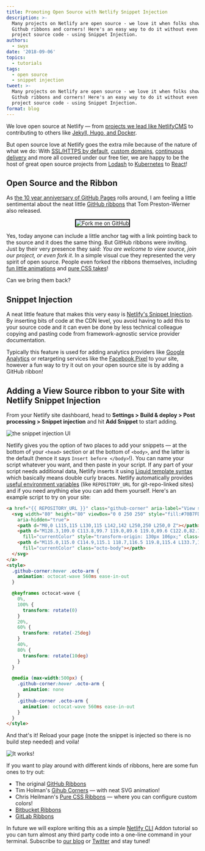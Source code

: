 ```yaml
---
title: Promoting Open Source with Netlify Snippet Injection
description: >-
  Many projects on Netlify are open source - we love it when folks show off with
  Github ribbons and corners! Here's an easy way to do it without even touching
  project source code - using Snippet Injection.
authors:
  - swyx
date: '2018-09-06'
topics:
  - tutorials
tags:
  - open source
  - snippet injection
tweet: >-
  Many projects on Netlify are open source - we love it when folks show off with
  Github ribbons and corners! Here's an easy way to do it without even touching
  project source code - using Snippet Injection.
format: blog
---
```

We love open source at Netlify — from [projects we lead like NetlifyCMS](https://github.com/netlify) to contributing to others like [Jekyll, Hugo, and Docker](https://www.netlify.com/open-source/). 

But open source love at Netlify goes the extra mile because of the nature of what we do: With [SSL/HTTPS by default](https://www.netlify.com/docs/ssl/), [custom domains](https://www.netlify.com/docs/custom-domains/), [continuous delivery](https://www.netlify.com/docs/continuous-deployment/) and more all covered under our free tier, we are happy to be the host of great open source projects from [Lodash](https://lodash.com/) to [Kubernetes](https://kubernetes.io/) to [React](https://reactjs.org/)!

## Open Source and the Ribbon

As [the 10 year anniversary of GitHub Pages](https://blog.github.com/2008-12-18-github-pages/) rolls around, I am feeling a little sentimental about the neat little [GitHub ribbons](https://blog.github.com/2008-12-19-github-ribbons/) that Tom Preston-Werner also released. 

<p align="center"><img 
 style="border: 2px solid black"
src="https://s3.amazonaws.com/github/ribbons/forkme_left_red_aa0000.png" alt="Fork me on GitHub"></img></p>

Yes, today anyone can include a little anchor tag with a link pointing back to the source and it does the same thing. But GitHub ribbons were inviting. Just by their very presence they said: _You are welcome to view source, join our project, or even fork it_. In a simple visual cue they represented the very spirit of open source. People even forked the ribbons themselves, including [fun little animations](http://tholman.com/github-corners/) and [pure CSS takes](https://codepo8.github.io/css-fork-on-github-ribbon/)!

Can we bring them back?

## Snippet Injection

A neat little feature that makes this very easy is [Netlify's Snippet Injection](https://www.netlify.com/docs/inject-analytics-snippets/). By inserting bits of code at the CDN level, you avoid having to add this to your source code and it can even be done by less technical colleague copying and pasting code from framework-agnostic service provider documentation.

Typically this feature is used for adding analytics providers like [Google Analytics](https://analytics.google.com/analytics/web/) or retargeting services like the [Facebook Pixel](https://developers.facebook.com/docs/facebook-pixel/pixel-with-ads/website-custom-audiences/) to your site, however a fun way to try it out on your open source site is by adding a GitHub ribbon!

## Adding a View Source ribbon to your Site with Netlify Snippet Injection

From your Netlify site dashboard, head to **Settings > Build & deploy > Post processing > Snippet injection** and hit **Add Snippet** to start adding.

![the snippet injection UI](https://user-images.githubusercontent.com/6764957/45106752-13b3cb80-b16a-11e8-8f6c-1a56ca4aa52c.png)

Netlify gives you the option of two places to add your snippets — at the bottom of your `<head>` section or at the bottom of `<body>`, and the latter is the default (hence it says `Insert before </body>`!). You can name your script whatever you want, and then paste in your script. If any part of your script needs additional data, Netlify inserts it using [Liquid template syntax](https://github.com/Shopify/liquid) which basically means double curly braces. Netlify automatically provides [useful environment variables](https://www.netlify.com/docs/continuous-deployment/#build-environment-variables) (like `REPOSITORY_URL` for git-repo-linked sites) and if you need anything else you can add them yourself. Here's an example script to try on your site:

```html
<a href="{{ REPOSITORY_URL }}" class="github-corner" aria-label="View source on Github">
  <svg width="80" height="80" viewBox="0 0 250 250" style="fill:#70B7FD; color:#fff; position: absolute; top: 0; border: 0; left: 0; transform: scale(-1, 1); z-index: 999"
    aria-hidden="true">
    <path d="M0,0 L115,115 L130,115 L142,142 L250,250 L250,0 Z"></path>
    <path d="M128.3,109.0 C113.8,99.7 119.0,89.6 119.0,89.6 C122.0,82.7 120.5,78.6 120.5,78.6 C119.2,72.0 123.4,76.3 123.4,76.3 C127.3,80.9 125.5,87.3 125.5,87.3 C122.9,97.6 130.6,101.9 134.4,103.2"
      fill="currentColor" style="transform-origin: 130px 106px;" class="octo-arm"></path>
    <path d="M115.0,115.0 C114.9,115.1 118.7,116.5 119.8,115.4 L133.7,101.6 C136.9,99.2 139.9,98.4 142.2,98.6 C133.8,88.0 127.5,74.4 143.8,58.0 C148.5,53.4 154.0,51.2 159.7,51.0 C160.3,49.4 163.2,43.6 171.4,40.1 C171.4,40.1 176.1,42.5 178.8,56.2 C183.1,58.6 187.2,61.8 190.9,65.4 C194.5,69.0 197.7,73.2 200.1,77.6 C213.8,80.2 216.3,84.9 216.3,84.9 C212.7,93.1 206.9,96.0 205.4,96.6 C205.1,102.4 203.0,107.8 198.3,112.5 C181.9,128.9 168.3,122.5 157.7,114.1 C157.9,116.9 156.7,120.9 152.7,124.9 L141.0,136.5 C139.8,137.7 141.6,141.9 141.8,141.8 Z"
      fill="currentColor" class="octo-body"></path>
  </svg>
</a>
<style>
  .github-corner:hover .octo-arm {
    animation: octocat-wave 560ms ease-in-out
  }

  @keyframes octocat-wave {
    0%,
    100% {
      transform: rotate(0)
    }
    20%,
    60% {
      transform: rotate(-25deg)
    }
    40%,
    80% {
      transform: rotate(10deg)
    }
  }

  @media (max-width:500px) {
    .github-corner:hover .octo-arm {
      animation: none
    }
    .github-corner .octo-arm {
      animation: octocat-wave 560ms ease-in-out
    }
  }
</style>
```

And that's it! Reload your page (note the snippet is injected so there is no build step needed) and voila!

![It works!](/img/blog/traignel.png)

If you want to play around with different kinds of ribbons, here are some fun ones to try out:

* The original [GitHub Ribbons](https://blog.github.com/2008-12-19-github-ribbons/)
* Tim Holman's [Gihub Corners](http://tholman.com/github-corners/) — with neat SVG animation!
* Chris Heilmann's [Pure CSS Ribbons](https://codepo8.github.io/css-fork-on-github-ribbon/) — where you can configure custom colors!
* [Bitbucket Ribbons](https://bitbucket.org/zgramana/bitbucket-ribbons)
* [GitLab Ribbons](https://gitlab.com/seanwasere/fork-me-on-gitlab)

In future we will explore writing this as a simple [Netlify CLI](https://github.com/netlify/cli) Addon tutorial so you can turn almost any third party code into a one-line command in your terminal. Subscribe to [our blog](https://www.netlify.com/blog/#newsletter) or [Twitter](https://twitter.com/netlify) and stay tuned!
